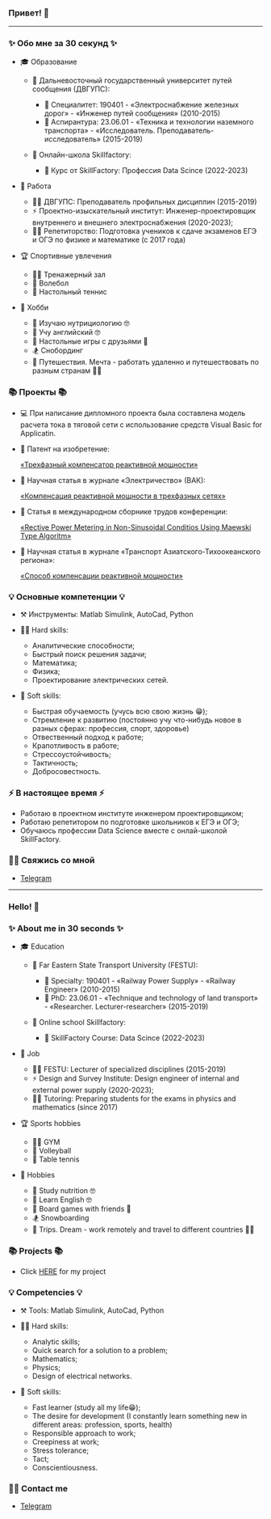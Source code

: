 ### Привет! 👋
---
### ✨ Обо мне за 30 секунд ✨ 
+ 🎓 Образование
  
  + 🏫 Дальневосточный государственный университет путей сообщения (ДВГУПС):
  
    + 🧠 Специалитет: 190401 - «Электроснабжение железных дорог» - «Инженер путей сообщения» (2010-2015)
    + 🧠 Аспирантура: 23.06.01 - «Техника и технологии наземного транспорта» - «Исследователь. Преподаватель-исследователь» (2015-2019)
  + 🏫 Онлайн-школа Skillfactory:
    + 🧠 Курс от SkillFactory: Профессия Data Scince (2022-2023)
 
 * 💼 Работа

   + 👨‍🏫 ДВГУПС: Преподаватель профильных дисциплин (2015-2019)
   + ⚡ Проектно-изыскательный институт: Инженер-проектировщик внутреннего и внешнего электроснабжения (2020-2023);
   + 🧑‍🏫 Репетиторство: Подготовка учеников к сдаче экзаменов ЕГЭ и ОГЭ по физике и математике (с 2017 года)
 
 *  🏆 Спортивные увлечения
  
    + 🏋️‍♂️ Тренажерный зал 
    + 🏐 Волебол
    + 🏓 Настольный теннис
 
 * 🎈 Хобби
    + 📝 Изучаю нутрициологию 🤓
    + 📝 Учу английский 🤓
    + 🎲 Настольные игры с друзьями 🤪
    + 🏂 Снобординг 
    + 🌇 Путешествия. Мечта - работать удаленно и путешествовать по разным странам 🌅🤤

### 📚 Проекты 📚

* 💻  При написание дипломного проекта была составлена модель расчета тока в тяговой сети с использование средств Visual Basic for Applicatin.
* 📑 Патент на изобретение:

  [«Трехфазный компенсатор реактивной мощности»](https://www.elibrary.ru/item.asp?id=37349463)

* 📄 Научная статья в журнале «Электричество» (ВАК):

  [«Компенсация реактивной мощности в трехфазных сетях»](https://www.elibrary.ru/item.asp?id=32477463)
* 📄 Статья в международном сборнике трудов конференции: 
  
  [«Rective Power Metering in Non-Sinusoidal Conditios Using Maewski Type Algoritm»](https://www.elibrary.ru/item.asp?id=38670184&pff=1)

* 📄 Научная статья в журнале «Транспорт Азиатского-Тихоокеанского региона»:

  [«Способ компенсации реактивной мощности»](https://www.elibrary.ru/item.asp?id=37077775)

### 💡 Основные компетенции 💡

+ ⚒️ Инструменты: Matlab Simulink, AutoCad, Python    

+ 👨‍💻 Hard skills:
    + Аналитические способности;
    + Быстрый поиск решения задачи;
    + Математика;
    + Физика;
    + Проектирование электрических сетей.
    
+ 🧑 Soft skills:
  + Быстрая обучаемость (учусь всю свою жизнь 😁);
  + Стремление к развитию (постоянно учу что-нибудь новое в разных сферах: профессия, спорт, здоровье)
  + Отвественный подход к работе;
  + Крапотливость в работе;
  + Стрессоустойчивость;
  + Тактичность;
  + Добросовестность.
  
### ⚡️ В настоящее время ⚡️

- Работаю в проектном инcтитуте инженером проектировщиком;
- Работаю репетитором по подготовке школьников к ЕГЭ и ОГЭ;
- Обучаюсь профессии Data Science вместе с онлай-школой SkillFactory.

### 🙌🏻 Свяжись со мной
- [Telegram](https://t.me/wiruto)

---

### Hello! 👋

### ✨ About me in 30 seconds ✨ 

+ 🎓 Education
  + 🏫 Far Eastern State Transport University (FESTU):
  
    + 🧠 Specialty: 190401 - «Railway Power Supply» - «Railway Engineer» (2010-2015)
    + 🧠 PhD: 23.06.01 - «Technique and technology of land transport» - «Researcher. Lecturer-researcher» (2015-2019)
  + 🏫 Online school Skillfactory: 
    + 🧠 SkillFactory Course: Data Scince (2022-2023)

+ 💼 Job

  + 👨‍🏫 FESTU: Lecturer of specialized disciplines (2015-2019)
  + ⚡ Design and Survey Institute: Design engineer of internal and external power supply (2020-2023);
  + 🧑‍🏫 Tutoring: Preparing students for the exams in physics and mathematics (since 2017)

+ 🏆 Sports hobbies
 
  + 🏋️‍♂️ GYM 
  + 🏐 Volleyball
  + 🏓 Table tennis

+ 🎈 Hobbies

  + 📝 Study nutrition 🤓
  + 📝 Learn English 🤓
  + 🎲 Board games with friends 🤪
  + 🏂 Snowboarding 
  + 🌇 Trips. Dream - work remotely and travel to different countries 🌅🤤

### 📚 Projects 📚
  * Click [HERE](#📚-проекты-📚) for my project

### 💡 Competencies 💡

  + ⚒️ Tools: Matlab Simulink, AutoCad, Python
  
  + 👨‍💻 Hard skills:
  
    + Analytic skills;
    + Quick search for a solution to a problem;
    + Mathematics;
    + Physics;
    + Design of electrical networks.
  
  + 🧑 Soft skills:
  
    +  Fast learner (study all my life😁);
    + The desire for development (I constantly learn something new in different areas: profession, sports, health)
    + Responsible approach to work;
    + Creepiness at work;
    + Stress tolerance;
    + Tact;
    + Conscientiousness.
 
 ### 🙌🏻 Contact me
- [Telegram](https://t.me/wiruto)
